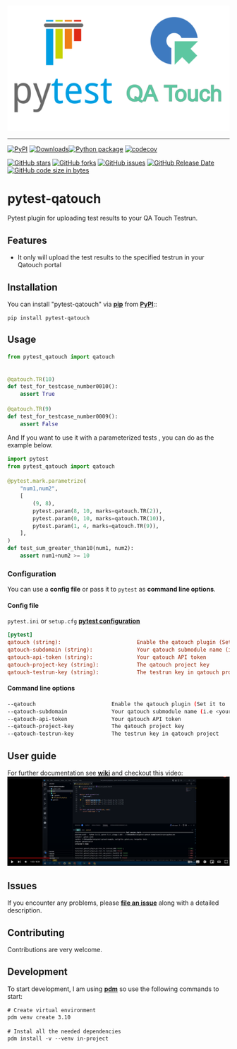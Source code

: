 ![Qatouch integration with pytest](https://github.com/MohamedRaslan/pytest-qatouch/blob/main/doc/images/pytest-qatouch.png?raw=true 'Qatouch integration with pytest')
___
[![PyPI](https://img.shields.io/pypi/v/pytest-qatouch?color=blue&label=version&logo=python&logoColor=blue)](https://pypi.org/project/pytest-qatouch/) [![Downloads](https://static.pepy.tech/personalized-badge/pytest-qatouch?period=total&units=international_system&left_color=grey&right_color=blue&left_text=downloads)](https://pepy.tech/project/pytest-qatouch)[![Python package](https://github.com/MohamedRaslan/pytest-qatouch/actions/workflows/code-test.yml/badge.svg)](https://github.com/MohamedRaslan/pytest-qatouch/actions/workflows/code-test.yml) [![codecov](https://codecov.io/gh/MohamedRaslan/pytest-qatouch/branch/main/graph/badge.svg?token=SD4WWNE48S)](https://codecov.io/gh/MohamedRaslan/pytest-qatouch)

[![GitHub stars](https://img.shields.io/github/stars/MohamedRaslan/pytest-qatouch)](https://github.com/MohamedRaslan/pytest-qatouch/stargazers) [![GitHub forks](https://img.shields.io/github/forks/MohamedRaslan/pytest-qatouch)](https://github.com/MohamedRaslan/pytest-qatouch/network) [![GitHub issues](https://img.shields.io/github/issues/MohamedRaslan/pytest-qatouch)](https://github.com/MohamedRaslan/pytest-qatouch/issues) [![GitHub Release Date](https://img.shields.io/github/release-date/mohamedraslan/pytest-qatouch)](https://github.com/MohamedRaslan/pytest-qatouch/releases) [![GitHub code size in bytes](https://img.shields.io/github/languages/code-size/mohamedraslan/pytest-qatouch)](https://github.com/MohamedRaslan/pytest-qatouch)

# pytest-qatouch

Pytest plugin for uploading test results to your QA Touch Testrun.

## Features

- It only will upload the test results to the specified testrun in your Qatouch portal


## Installation

You can install "pytest-qatouch" via **[pip](https://pypi.org/project/pip/)** from **[PyPI](https://pypi.org/project/pytest-qatouch/)**::

```shell
pip install pytest-qatouch
```

## Usage

```python
from pytest_qatouch import qatouch


@qatouch.TR(10)
def test_for_testcase_number0010():
    assert True

@qatouch.TR(9)
def test_for_testcase_number0009():
    assert False
```

And If you want to use it with a parameterized tests , you can do as the example below.

```python
import pytest
from pytest_qatouch import qatouch

@pytest.mark.parametrize(
    "num1,num2",
    [
        (9, 8),
        pytest.param(8, 10, marks=qatouch.TR(2)),
        pytest.param(0, 10, marks=qatouch.TR(10)),
        pytest.param(1, 4, marks=qatouch.TR(9)),
    ],
)
def test_sum_greater_than10(num1, num2):
    assert num1+num2 >= 10
```

### Configuration

You can use a **config file** or pass it to `pytest` as **command line options**.

#### Config file

`pytest.ini` or `setup.cfg` **[pytest configuration](https://docs.pytest.org/en/latest/customize.html)**

```ini
[pytest]
qatouch (string):                        Enable the qatouch plugin (Set it to 'True' to enable it)
qatouch-subdomain (string):              Your qatouch submodule name (i.e <your_subdomain>.qatouch.com)
qatouch-api-token (string):              Your qatouch API token
qatouch-project-key (string):            The qatouch project key
qatouch-testrun-key (string):            The testrun key in qatouch project
```

#### Command line options

```bash
--qatouch                        Enable the qatouch plugin (Set it to 'True' to enable it)
--qatouch-subdomain              Your qatouch submodule name (i.e <your_subdomain>.qatouch.com)
--qatouch-api-token              Your qatouch API token
--qatouch-project-key            The qatouch project key
--qatouch-testrun-key            The testrun key in qatouch project
```

## User guide
For further documentation see **[wiki](https://github.com/MohamedRaslan/pytest-qatouch/wiki)** and checkout this video:
[![Qatouch integration with pytest](https://github.com/MohamedRaslan/pytest-qatouch/blob/main/doc/images/Thumbnail.png?raw=true)](https://www.youtube.com/watch?v=tC_qbNr_M0k 'Qatouch integration with pytest')


## Issues

If you encounter any problems, please **[file an issue](https://github.com/MohamedRaslan/pytest-qatouch/issues)** along with a detailed description.

## Contributing

Contributions are very welcome.

## Development

To start development, I am using **[pdm](https://pdm-project.org/)** so use the following commands to start:

```shell
# Create virtual environment
pdm venv create 3.10

# Instal all the needed dependencies
pdm install -v --venv in-project
```
